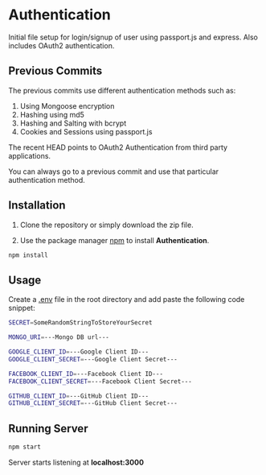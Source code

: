 # Authentication

Initial file setup for login/signup of user using passport.js and express. Also includes OAuth2 authentication.

## Previous Commits
The previous commits use different authentication methods such as:
1. Using Mongoose encryption
2. Hashing using md5
3. Hashing and Salting with bcrypt
4. Cookies and Sessions using passport.js

The recent HEAD points to OAuth2 Authentication from third party applications.

You can always go to a previous commit and use that particular authentication method.

## Installation

1. Clone the repository or simply download the zip file.

2. Use the package manager [npm](https://www.npmjs.com/) to install **Authentication**.


```bash
npm install
```

## Usage
Create a [.env](https://www.npmjs.com/package/dotenv) file in the root directory and add paste the following code snippet:

```bash
SECRET=SomeRandomStringToStoreYourSecret

MONGO_URI=---Mongo DB url---

GOOGLE_CLIENT_ID=---Google Client ID---
GOOGLE_CLIENT_SECRET=---Google Client Secret---

FACEBOOK_CLIENT_ID=---Facebook Client ID---
FACEBOOK_CLIENT_SECRET=---Facebook Client Secret---

GITHUB_CLIENT_ID=---GitHub Client ID---
GITHUB_CLIENT_SECRET=---GitHub Client Secret---
```

## Running Server
```bash
npm start
```
Server starts listening at **localhost:3000**

